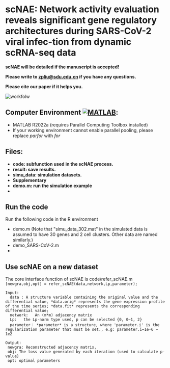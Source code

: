 # scNAE: Network activity evaluation reveals significant gene regulatory architectures during SARS-CoV-2 viral infec-tion from dynamic scRNA-seq data #


**scNAE will be detailed if the manuscript is accepted!**

**Please write to [zpliu@sdu.edu.cn](mailto:zpliu@sdu.edu.cn) if you have any questions.**

**Please cite our paper if it helps you.**

![workfolw](https://github.com/zpliulab/scNAE/blob/main/Supplementary/single%20cell.jpg)

Computer Environment [![MATLAB](https://img.shields.io/badge/MATLAB-R2022a-green.svg "MATLAB")](https://ww2.mathworks.cn/products/matlab.html "MATLAB"):
-
- MATLAB R2022a (requires Parallel Computing Toolbox installed)
- If your working environment cannot enable parallel pooling, please replace *parfor* with *for*


## Files:
- **code: subfunction used in the scNAE process.**
- **result: save results.**
- **simu_data: simulation datasets.**
- **Supplementary**
- **demo.m: run the simulation example**
- 
## Run the code
Run the following code in the R environment
- demo.m (Note that "simu_data_302.mat" in the simulated data is assumed to have 30 genes and 2 cell clusters. Other data are named similarly.)
- demo_SARS-CoV-2.m
- 
## Use scNAE on a new dataset
The core interface function of scNAE is code\refer_scNAE.m
```[newgra,obj,opt] = refer_scNAE(data,network,Lp,parameter);```

	Input:
	  data : A structure variable containing the original value and the differential value, *data.orig* represents the gene expression profile of the time series; *data.fit* represents the corresponding differential value;
	  network:   An (m*m) adjacency matrix
	  Lp:   the Lp-norm type used, p can be selected {0, 0~1, 2}
      parameter： *parameter* is a structure, where 'parameter.i' is the regularization parameter that must be set., e.g: parameter.i=1e-6 ~ 1e2
      
	Output:
	 newgra: Reconstructed adjacency matrix.
     obj: The loss value generated by each iteration (used to calculate p-value)
     opt: optimal parameters

